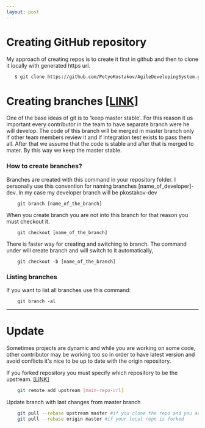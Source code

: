 ```yaml
---
layout: post
---
```


# Creating GitHub repository

My approach of creating repos is to create it first in github and then to clone it locally with generated https url.

```sh
   $ git clone https://github.com/PetyoKostakov/AgileDevelopingSystem.git
```

# Creating branches [[LINK]](https://help.github.com/articles/create-a-repo)

One of the base ideas of git is to 'keep master stable'. For this reason it us important every contributor in the team to have separate branch were he will develop. The code of this branch will be merged in master branch only if other team members review it and if integration test exists to pass them all. After that we assume that the code is stable and after that is merged to mater. By this way we keep the master stable.

### How to create branches?

Branches are created with this command in your repository folder. I personally use this convention for naming branches [name_of_developer]-dev. In my case my developer branch will be pkostakov-dev

```
    git branch [name_of_the_branch]
```

When you create branch you are not into this branch for that reason you must checkout it.

```
    git checkout [name_of_the_branch]
```

There is faster way for creating and switching to branch. The command under will create branch and will switch to it automatically,

```
    git checkout -b [name_of_the_branch] 
```

### Listing branches

If you want to list all branches use this command:

```
    git branch -al
```

--------------------------------------

# Update

Sometimes projects are dynamic and while you are working on some code, other contributor may be working too so in order to have latest version and avoid conflicts it's nice to be up to date with the origin repository.

If you forked repository you must specify which repository to be the upstream. [[LINK]](https://help.github.com/articles/fork-a-repo)

``` sh
    git remote add upstream [main-repo-url]
```

Update branch with last changes from master branch

``` sh
    git pull --rebase upstream master #if you clone the repo and you are contributor
    git pull --rebase origin master #if your local repo is forked
```
